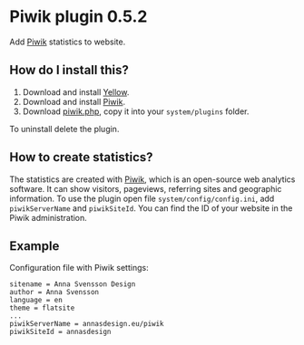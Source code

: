 Piwik plugin 0.5.2
==================
Add [Piwik](http://piwik.org) statistics to website.

How do I install this?
----------------------
1. Download and install [Yellow](https://github.com/datenstrom/yellow/).  
2. Download and install [Piwik](http://piwik.org/).  
3. Download [piwik.php](piwik.php?raw=true), copy it into your `system/plugins` folder.  

To uninstall delete the plugin.

How to create statistics?
-------------------------  
The statistics are created with [Piwik](http://piwik.org/), which is an open-source web analytics software. It can show visitors, pageviews, referring sites and geographic information. To use the plugin open file `system/config/config.ini`, add `piwikServerName` and `piwikSiteId`. You can find the ID of your website in the Piwik administration.

Example
-------
Configuration file with Piwik settings:

    sitename = Anna Svensson Design
    author = Anna Svensson
    language = en
    theme = flatsite
    ...
    piwikServerName = annasdesign.eu/piwik
    piwikSiteId = annasdesign
